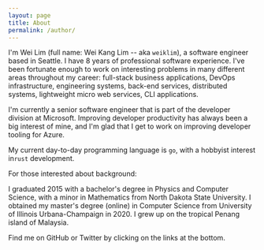 ```yaml
---
layout: page
title: About
permalink: /author/
---
```


I'm Wei Lim (full name: Wei Kang Lim -- aka `weiklim`), a software engineer based in Seattle. I have 8 years of professional software experience. I've been fortunate enough to work on interesting problems in many different areas throughout my career: full-stack business applications, DevOps infrastructure, engineering systems, back-end services, distributed systems, lightweight micro web services, CLI applications. 

I'm currently a senior software engineer that is part of the developer division at Microsoft. Improving developer productivity has always been a big interest of mine, and I'm glad that I get to work on improving developer tooling for Azure.

My current day-to-day programming language is `go`, with a hobbyist interest in`rust` development.

For those interested about background:

I graduated 2015 with a bachelor's degree in Physics and Computer Science, with a minor in Mathematics from North Dakota State University. I obtained my master's degree (online) in Computer Science from University of Illinois Urbana-Champaign in 2020. I grew up on the tropical Penang island of Malaysia. 

Find me on GitHub or Twitter by clicking on the links at the bottom.
